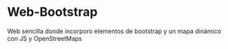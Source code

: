 # Web-Bootstrap
Web sencilla donde incorporo elementos de bootstrap y un mapa dinámico con JS y OpenStreetMaps
